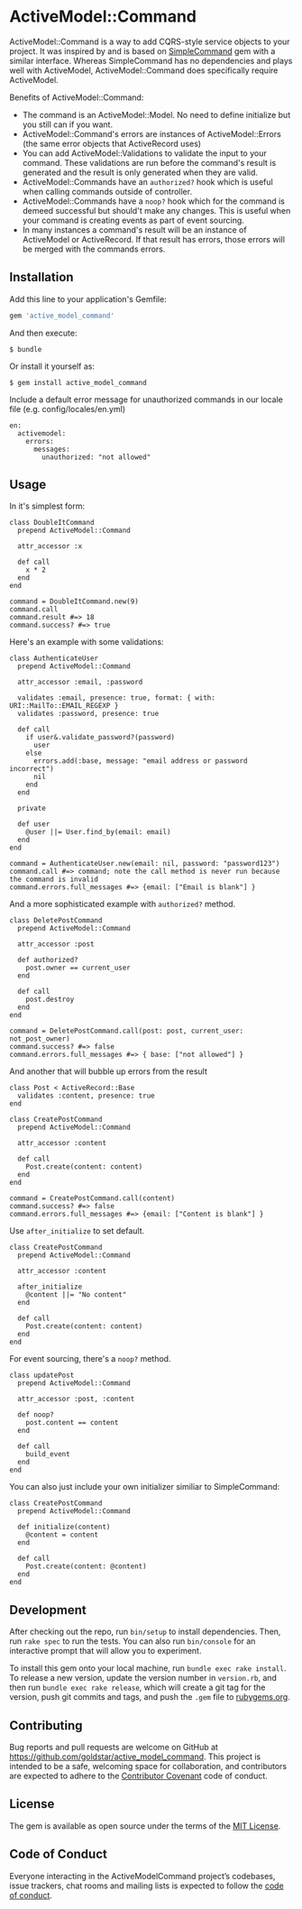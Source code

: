 # ActiveModel::Command

ActiveModel::Command is a way to add CQRS-style service objects to your project. It was inspired by and is based on [SimpleCommand](https://github.com/nebulab/simple_command) gem with a similar interface. Whereas SimpleCommand has no dependencies and plays well with ActiveModel, ActiveModel::Command does specifically require ActiveModel.

Benefits of ActiveModel::Command:

* The command is an ActiveModel::Model. No need to define initialize but you still can if you want.
* ActiveModel::Command's errors are instances of ActiveModel::Errors (the same error objects that ActiveRecord uses)
* You can add ActiveModel::Validations to validate the input to your command. These validations are run before the command's result is generated and the result is only generated when they are valid.
* ActiveModel::Commands have an `authorized?` hook which is useful when calling commands outside of controller.
* ActiveModel::Commands have a `noop?` hook which for the command is demeed successful but should't make any changes. This is useful when your command is creating events as part of event sourcing.
* In many instances a command's result will be an instance of ActiveModel or ActiveRecord. If that result has errors, those errors will be merged with the commands errors.

## Installation

Add this line to your application's Gemfile:

```ruby
gem 'active_model_command'
```

And then execute:

    $ bundle

Or install it yourself as:

    $ gem install active_model_command


Include a default error message for unauthorized commands in our locale file (e.g. config/locales/en.yml)

```
en:
  activemodel:
    errors:
      messages:
        unauthorized: "not allowed"
```

## Usage

In it's simplest form:

```
class DoubleItCommand
  prepend ActiveModel::Command

  attr_accessor :x

  def call
    x * 2
  end
end

command = DoubleItCommand.new(9)
command.call
command.result #=> 18
command.success? #=> true
```

Here's an example with some validations:

```
class AuthenticateUser
  prepend ActiveModel::Command

  attr_accessor :email, :password

  validates :email, presence: true, format: { with: URI::MailTo::EMAIL_REGEXP }
  validates :password, presence: true

  def call
    if user&.validate_password?(password)
      user
    else
      errors.add(:base, message: "email address or password incorrect")
      nil
    end
  end

  private

  def user
    @user ||= User.find_by(email: email)
  end
end

command = AuthenticateUser.new(email: nil, password: "password123")
command.call #=> command; note the call method is never run because the command is invalid
command.errors.full_messages #=> {email: ["Email is blank"] }
```

And a more sophisticated example with `authorized?` method.

```
class DeletePostCommand
  prepend ActiveModel::Command

  attr_accessor :post

  def authorized?
    post.owner == current_user
  end

  def call
    post.destroy
  end
end

command = DeletePostCommand.call(post: post, current_user: not_post_owner)
command.success? #=> false
command.errors.full_messages #=> { base: ["not allowed"] }
```

And another that will bubble up errors from the result

```
class Post < ActiveRecord::Base
  validates :content, presence: true
end

class CreatePostCommand
  prepend ActiveModel::Command

  attr_accessor :content

  def call
    Post.create(content: content)
  end
end

command = CreatePostCommand.call(content)
command.success? #=> false
command.errors.full_messages #=> {email: ["Content is blank"] }
```

Use `after_initialize` to set default.

```
class CreatePostCommand
  prepend ActiveModel::Command

  attr_accessor :content

  after_initialize
    @content ||= "No content"
  end

  def call
    Post.create(content: content)
  end
end
```

For event sourcing, there's a `noop?` method.

```
class updatePost
  prepend ActiveModel::Command

  attr_accessor :post, :content

  def noop?
    post.content == content
  end

  def call
    build_event
  end
end
```

You can also just include your own initializer similiar to SimpleCommand:

```
class CreatePostCommand
  prepend ActiveModel::Command

  def initialize(content)
    @content = content
  end

  def call
    Post.create(content: @content)
  end
end
```


## Development

After checking out the repo, run `bin/setup` to install dependencies. Then, run `rake spec` to run the tests. You can also run `bin/console` for an interactive prompt that will allow you to experiment.

To install this gem onto your local machine, run `bundle exec rake install`. To release a new version, update the version number in `version.rb`, and then run `bundle exec rake release`, which will create a git tag for the version, push git commits and tags, and push the `.gem` file to [rubygems.org](https://rubygems.org).

## Contributing

Bug reports and pull requests are welcome on GitHub at https://github.com/goldstar/active_model_command. This project is intended to be a safe, welcoming space for collaboration, and contributors are expected to adhere to the [Contributor Covenant](http://contributor-covenant.org) code of conduct.

## License

The gem is available as open source under the terms of the [MIT License](https://opensource.org/licenses/MIT).

## Code of Conduct

Everyone interacting in the ActiveModelCommand project’s codebases, issue trackers, chat rooms and mailing lists is expected to follow the [code of conduct](https://github.com/goldstar/active_model_command/blob/master/CODE_OF_CONDUCT.md).
